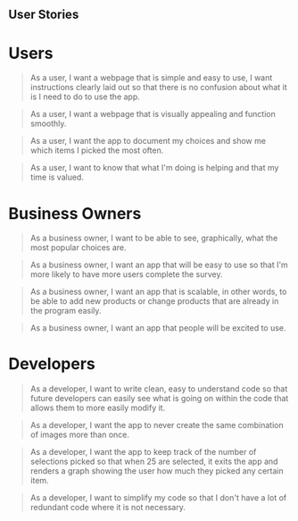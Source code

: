 ## User Stories


# Users

> As a user, I want a webpage that is simple and easy to use, I want instructions clearly laid out so that there is no confusion about what it is I need to do to use the app.

> As a user, I want a webpage that is visually appealing and function smoothly.

> As a user, I want the app to document my choices and show me which items I picked the most often. 

> As a user, I want to know that what I'm doing is helping and that my time is valued.

# Business Owners

> As a business owner, I want to be able to see, graphically, what the most popular choices are.

> As a business owner, I want an app that will be easy to use so that I'm more likely to have more users complete the survey.

> As a business owner, I want an app that is scalable, in other words, to be able to add new products or change products that are already in the program easily.

> As a business owner, I want an app that people will be excited to use.

# Developers

> As a developer, I want to write clean, easy to understand code so that future developers can easily see what is going on within the code that allows them to more easily modify it.

> As a developer, I want the app to never create the same combination of images more than once.

> As a developer, I want the app to keep track of the number of selections picked so that when 25 are selected, it exits the app and renders a graph showing the user how much they picked any certain item.

> As a developer, I want to simplify my code so that I don't have a lot of redundant code where it is not necessary.
